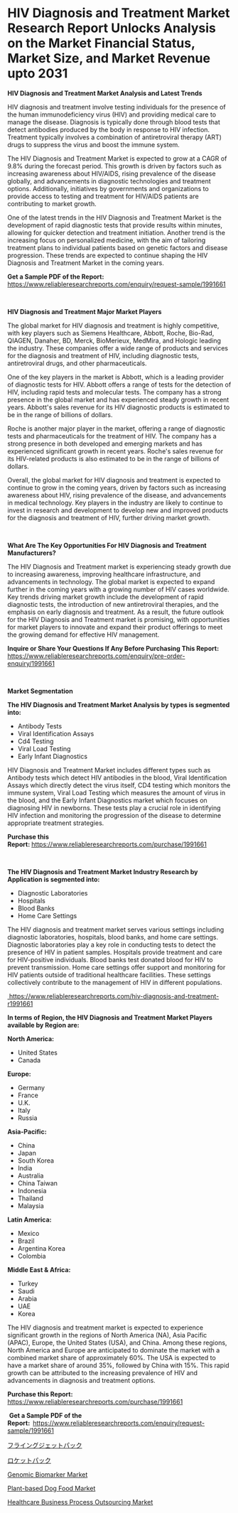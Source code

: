 <p><h1>HIV Diagnosis and Treatment Market Research Report Unlocks Analysis on the Market Financial Status, Market Size, and Market Revenue upto 2031</h1></p><p><strong>HIV Diagnosis and Treatment Market Analysis and Latest Trends</strong></p>
<p><p>HIV diagnosis and treatment involve testing individuals for the presence of the human immunodeficiency virus (HIV) and providing medical care to manage the disease. Diagnosis is typically done through blood tests that detect antibodies produced by the body in response to HIV infection. Treatment typically involves a combination of antiretroviral therapy (ART) drugs to suppress the virus and boost the immune system.</p><p>The HIV Diagnosis and Treatment Market is expected to grow at a CAGR of 9.8% during the forecast period. This growth is driven by factors such as increasing awareness about HIV/AIDS, rising prevalence of the disease globally, and advancements in diagnostic technologies and treatment options. Additionally, initiatives by governments and organizations to provide access to testing and treatment for HIV/AIDS patients are contributing to market growth.</p><p>One of the latest trends in the HIV Diagnosis and Treatment Market is the development of rapid diagnostic tests that provide results within minutes, allowing for quicker detection and treatment initiation. Another trend is the increasing focus on personalized medicine, with the aim of tailoring treatment plans to individual patients based on genetic factors and disease progression. These trends are expected to continue shaping the HIV Diagnosis and Treatment Market in the coming years.</p></p>
<p><strong>Get a Sample PDF of the Report:&nbsp;</strong> <a href="https://www.reliableresearchreports.com/enquiry/request-sample/1991661">https://www.reliableresearchreports.com/enquiry/request-sample/1991661</a></p>
<p>&nbsp;</p>
<p><strong>HIV Diagnosis and Treatment Major Market Players</strong></p>
<p><p>The global market for HIV diagnosis and treatment is highly competitive, with key players such as Siemens Healthcare, Abbott, Roche, Bio-Rad, QIAGEN, Danaher, BD, Merck, BioMerieux, MedMira, and Hologic leading the industry. These companies offer a wide range of products and services for the diagnosis and treatment of HIV, including diagnostic tests, antiretroviral drugs, and other pharmaceuticals.</p><p>One of the key players in the market is Abbott, which is a leading provider of diagnostic tests for HIV. Abbott offers a range of tests for the detection of HIV, including rapid tests and molecular tests. The company has a strong presence in the global market and has experienced steady growth in recent years. Abbott's sales revenue for its HIV diagnostic products is estimated to be in the range of billions of dollars.</p><p>Roche is another major player in the market, offering a range of diagnostic tests and pharmaceuticals for the treatment of HIV. The company has a strong presence in both developed and emerging markets and has experienced significant growth in recent years. Roche's sales revenue for its HIV-related products is also estimated to be in the range of billions of dollars.</p><p>Overall, the global market for HIV diagnosis and treatment is expected to continue to grow in the coming years, driven by factors such as increasing awareness about HIV, rising prevalence of the disease, and advancements in medical technology. Key players in the industry are likely to continue to invest in research and development to develop new and improved products for the diagnosis and treatment of HIV, further driving market growth.</p></p>
<p>&nbsp;</p>
<p><strong>What Are The Key Opportunities For HIV Diagnosis and Treatment Manufacturers?</strong></p>
<p><p>The HIV Diagnosis and Treatment market is experiencing steady growth due to increasing awareness, improving healthcare infrastructure, and advancements in technology. The global market is expected to expand further in the coming years with a growing number of HIV cases worldwide. Key trends driving market growth include the development of rapid diagnostic tests, the introduction of new antiretroviral therapies, and the emphasis on early diagnosis and treatment. As a result, the future outlook for the HIV Diagnosis and Treatment market is promising, with opportunities for market players to innovate and expand their product offerings to meet the growing demand for effective HIV management.</p></p>
<p><strong>Inquire or Share Your Questions If Any Before Purchasing This Report:</strong> <a href="https://www.reliableresearchreports.com/enquiry/pre-order-enquiry/1991661">https://www.reliableresearchreports.com/enquiry/pre-order-enquiry/1991661</a></p>
<p>&nbsp;</p>
<p><strong>Market Segmentation</strong></p>
<p><strong>The HIV Diagnosis and Treatment Market Analysis by types is segmented into:</strong></p>
<p><ul><li>Antibody Tests</li><li>Viral Identification Assays</li><li>Cd4 Testing</li><li>Viral Load Testing</li><li>Early Infant Diagnostics</li></ul></p>
<p><p>HIV Diagnosis and Treatment Market includes different types such as Antibody tests which detect HIV antibodies in the blood, Viral Identification Assays which directly detect the virus itself, CD4 testing which monitors the immune system, Viral Load Testing which measures the amount of virus in the blood, and the Early Infant Diagnostics market which focuses on diagnosing HIV in newborns. These tests play a crucial role in identifying HIV infection and monitoring the progression of the disease to determine appropriate treatment strategies.</p></p>
<p><strong>Purchase this Report:&nbsp;</strong><a href="https://www.reliableresearchreports.com/purchase/1991661">https://www.reliableresearchreports.com/purchase/1991661</a></p>
<p>&nbsp;</p>
<p><strong>The HIV Diagnosis and Treatment Market Industry Research by Application is segmented into:</strong></p>
<p><ul><li>Diagnostic Laboratories</li><li>Hospitals</li><li>Blood Banks</li><li>Home Care Settings</li></ul></p>
<p><p>The HIV diagnosis and treatment market serves various settings including diagnostic laboratories, hospitals, blood banks, and home care settings. Diagnostic laboratories play a key role in conducting tests to detect the presence of HIV in patient samples. Hospitals provide treatment and care for HIV-positive individuals. Blood banks test donated blood for HIV to prevent transmission. Home care settings offer support and monitoring for HIV patients outside of traditional healthcare facilities. These settings collectively contribute to the management of HIV in different populations.</p></p>
<p><a href="https://www.reliableresearchreports.com/hiv-diagnosis-and-treatment-r1991661">&nbsp;https://www.reliableresearchreports.com/hiv-diagnosis-and-treatment-r1991661</a></p>
<p><strong>In terms of Region, the HIV Diagnosis and Treatment Market Players available by Region are:</strong></p>
<p>
    <p> <strong> North America: </strong>
        <ul>
            <li>United States</li>
            <li>Canada</li>
        </ul>
        </p> 
    <p> <strong> Europe: </strong>
        <ul>
            <li>Germany</li>
            <li>France</li>
            <li>U.K.</li>
            <li>Italy</li>
            <li>Russia</li>
        </ul>
        </p> 
    <p> <strong> Asia-Pacific: </strong>
        <ul>
            <li>China</li>
            <li>Japan</li>
            <li>South Korea</li>
            <li>India</li>
            <li>Australia</li>
            <li>China Taiwan</li>
            <li>Indonesia</li>
            <li>Thailand</li>
            <li>Malaysia</li>
        </ul>
        </p> 
    <p> <strong> Latin America: </strong>
        <ul>
            <li>Mexico</li>
            <li>Brazil</li>
            <li>Argentina Korea</li>
            <li>Colombia</li>
        </ul>
        </p> 
    <p> <strong> Middle East & Africa: </strong>
        <ul>
            <li>Turkey</li>
            <li>Saudi</li>
            <li>Arabia</li>
            <li>UAE</li>
            <li>Korea</li>
        </ul>
    </p>
    </p>
<p><p>The HIV diagnosis and treatment market is expected to experience significant growth in the regions of North America (NA), Asia Pacific (APAC), Europe, the United States (USA), and China. Among these regions, North America and Europe are anticipated to dominate the market with a combined market share of approximately 60%. The USA is expected to have a market share of around 35%, followed by China with 15%. This rapid growth can be attributed to the increasing prevalence of HIV and advancements in diagnosis and treatment options.</p></p>
<p><strong>Purchase this Report: </strong><a href="https://www.reliableresearchreports.com/purchase/1991661">https://www.reliableresearchreports.com/purchase/1991661</a></p>
<p>&nbsp;<strong>Get a Sample PDF of the Report:&nbsp;&nbsp;</strong><a href="https://www.reliableresearchreports.com/enquiry/request-sample/1991661">https://www.reliableresearchreports.com/enquiry/request-sample/1991661</a></p>
<p><strong></strong></p>
<p><p><a href="https://github.com/FrancoWeber2023/Market-Research-Report-List-1/blob/main/884634246560.md">フライングジェットパック</a></p><p><a href="https://github.com/kegley4963/Market-Research-Report-List-1/blob/main/715628846559.md">ロケットパック</a></p><p><a href="https://github.com/Sarissaschmalingtr6fz2739/Market-Research-Report-List-2/blob/main/genomic-biomarker-market.md">Genomic Biomarker Market</a></p><p><a href="https://issuu.com/reportprime-2/docs/plant-based-dog-food-market-size-2030.pptx">Plant-based Dog Food Market</a></p><p><a href="https://github.com/RyleeBauch2023/Market-Research-Report-List-1/blob/main/healthcare-business-process-outsourcing-market.md">Healthcare Business Process Outsourcing Market</a></p></p>